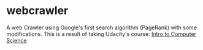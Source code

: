 # webcrawler
A web Crawler using Google's first search algorithm (PageRank) with some modifications.
This is a result of taking Udacity's course: [Intro to Computer Science](https://www.udacity.com/course/cs101)

